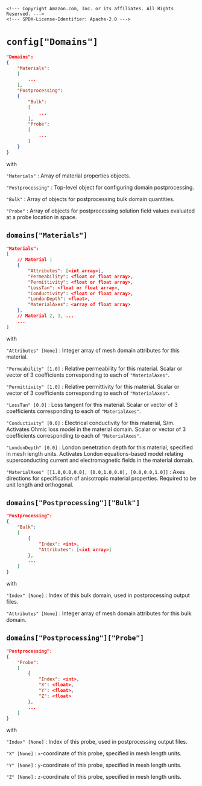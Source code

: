 ```@raw html
<!--- Copyright Amazon.com, Inc. or its affiliates. All Rights Reserved. --->
<!--- SPDX-License-Identifier: Apache-2.0 --->
```

# `config["Domains"]`

```json
"Domains":
{
    "Materials":
    [
        ...
    ],
    "Postprocessing":
    {
        "Bulk":
        [
            ...
        ],
        "Probe":
        [
            ...
        ]
    }
}
```

with

`"Materials"` :  Array of material properties objects.

`"Postprocessing"` :  Top-level object for configuring domain postprocessing.

`"Bulk"` :  Array of objects for postprocessing bulk domain quantities.

`"Probe"` :  Array of objects for postprocessing solution field values evaluated at a probe
location in space.

## `domains["Materials"]`

```json
"Materials":
[
    // Material 1
    {
        "Attributes": [<int array>],
        "Permeability": <float or float array>,
        "Permittivity": <float or float array>,
        "LossTan": <float or float array>,
        "Conductivity": <float or float array>,
        "LondonDepth": <float>,
        "MaterialAxes": <array of float array>
    },
    // Material 2, 3, ...
    ...
]
```

with

`"Attributes" [None]` :  Integer array of mesh domain attributes for this material.

`"Permeability" [1.0]` :  Relative permeability for this material. Scalar or
vector of 3 coefficients corresponding to each of `"MaterialAxes"`.

`"Permittivity" [1.0]` : Relative permittivity for this material. Scalar or
vector of 3 coefficients corresponding to each of `"MaterialAxes"`.

`"LossTan" [0.0]` :  Loss tangent for this material. Scalar or
vector of 3 coefficients corresponding to each of `"MaterialAxes"`.

`"Conductivity" [0.0]` :  Electrical conductivity for this material, S/m. Activates Ohmic
loss model in the material domain. Scalar or
vector of 3 coefficients corresponding to each of `"MaterialAxes"`.

`"LondonDepth" [0.0]` :  London penetration depth for this material, specified in mesh
length units. Activates London equations-based model relating superconducting current and
electromagnetic fields in the material domain.

`"MaterialAxes" [[1.0,0.0,0.0], [0.0,1.0,0.0], [0.0,0.0,1.0]]` : Axes directions
for specification of anisotropic material properties. Required to be unit length
and orthogonal.

## `domains["Postprocessing"]["Bulk"]`

```json
"Postprocessing":
{
    "Bulk":
    [
        {
            "Index": <int>,
            "Attributes": [<int array>]
        },
        ...
    ]
}
```

with

`"Index" [None]` :  Index of this bulk domain, used in postprocessing output files.

`"Attributes" [None]` :  Integer array of mesh domain attributes for this bulk domain.

## `domains["Postprocessing"]["Probe"]`

```json
"Postprocessing":
{
    "Probe":
    [
        {
            "Index": <int>,
            "X": <float>,
            "Y": <float>,
            "Z": <float>
        },
        ...
    ]
}
```

with

`"Index" [None]` :  Index of this probe, used in postprocessing output files.

`"X" [None]` :  ``x``-coordinate of this probe, specified in mesh length units.

`"Y" [None]` :  ``y``-coordinate of this probe, specified in mesh length units.

`"Z" [None]` :  ``z``-coordinate of this probe, specified in mesh length units.
